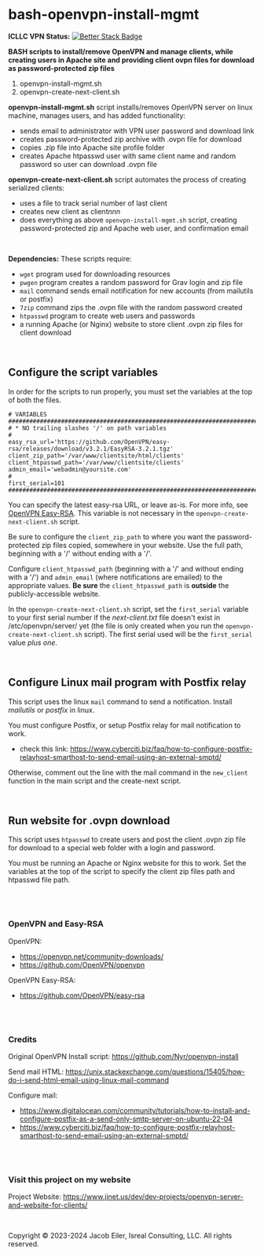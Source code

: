 # bash-openvpn-install-mgmt
**ICLLC VPN Status:** [![Better Stack Badge](https://uptime.betterstack.com/status-badges/v1/monitor/1khhf.svg)](https://uptime.betterstack.com/?utm_source=status_badge)

**BASH scripts to install/remove OpenVPN and manage clients, while creating users in Apache site and providing client ovpn files for download as password-protected zip files**

1. openvpn-install-mgmt.sh
2. openvpn-create-next-client.sh

**openvpn-install-mgmt.sh** script installs/removes OpenVPN server on linux machine, manages users, and has added functionality:
- sends email to administrator with VPN user password and download link
- creates password-protected zip archive with .ovpn file for download
- copies .zip file into Apache site profile folder
- creates Apache htpasswd user with same client name and random password so user can download .ovpn file

**openvpn-create-next-client.sh** script automates the process of creating serialized clients:
- uses a file to track serial number of last client
- creates new client as client<i>nnn</i>
- does everything as above ```openvpn-install-mgmt.sh``` script, creating password-protected zip and Apache web user, and confirmation email

<br />

**Dependencies:** These scripts require:
  - ```wget``` program used for downloading resources
  - ```pwgen``` program creates a random password for Grav login and zip file
  - ```mail``` command sends email notification for new accounts (from mailutils or postfix)
  - ```7zip``` command zips the .ovpn file with the random password created
  - ```htpasswd``` program to create web users and passwords
  - a running Apache (or Nginx) website to store client .ovpn zip files for client download

<br />

## Configure the script variables
In order for the scripts to run properly, you must set the variables at the top of both the files.

```
# VARIABLES ###################################################################################
# * NO trailing slashes '/' on path variables
#
easy_rsa_url='https://github.com/OpenVPN/easy-rsa/releases/download/v3.2.1/EasyRSA-3.2.1.tgz'
client_zip_path='/var/www/clientsite/html/clients'
client_htpasswd_path='/var/www/clientsite/clients'
admin_email='webadmin@yoursite.com'
#
first_serial=101
###############################################################################################
```
You can specify the latest easy-rsa URL, or leave as-is.  For more info, see [OpenVPN Easy-RSA](#easy-rsa).  This variable is not necessary in the ```openvpn-create-next-client.sh``` script.

Be sure to configure the ```client_zip_path``` to where you want the password-protected zip files copied, somewhere in your website.  Use the full path, beginning with a '/' without ending with a '/'.  

Configure ```client_htpasswd_path``` (beginning with a '/' and without ending with a '/') and ```admin_email``` (where notifications are emailed) to the appropriate values.  **Be sure** the ```client_htpasswd_path``` is **outside** the publicly-accessible website.

In the ```openvpn-create-next-client.sh``` script, set the ```first_serial``` variable to your first serial number if the <i>next-client.txt</i> file doesn't exist in /etc/openvpn/server/ yet (the file is only created when you run the ```openvpn-create-next-client.sh``` script).  The first serial used will be the ```first_serial``` value <em>plus one</em>.

<br/>

## Configure Linux mail program with Postfix relay
This script uses the linux ```mail``` command to send a notification.  Install <i>mailutils</i> or <i>postfix</i> in linux.

You must configure Postfix, or setup Postfix relay for mail notification to work.
- check this link: https://www.cyberciti.biz/faq/how-to-configure-postfix-relayhost-smarthost-to-send-email-using-an-external-smptd/

Otherwise, comment out the line with the mail command in the ```new_client``` function in the main script and the create-next script.

<br />

## Run website for .ovpn download
This script uses ```htpasswd``` to create users and post the client .ovpn zip file for download to a special web folder with a login and password.

You must be running an Apache or Nginx website for this to work.  Set the variables at the top of the script to specify the client zip files path and htpasswd file path.

<br /><br />

### OpenVPN and Easy-RSA
OpenVPN: 
- https://openvpn.net/community-downloads/
- https://github.com/OpenVPN/openvpn

<a id="easy-rsa"></a>OpenVPN Easy-RSA:
- https://github.com/OpenVPN/easy-rsa

<br /><br />

### Credits

Original OpenVPN Install script: https://github.com/Nyr/openvpn-install

Send mail HTML: https://unix.stackexchange.com/questions/15405/how-do-i-send-html-email-using-linux-mail-command

Configure mail: 
- https://www.digitalocean.com/community/tutorials/how-to-install-and-configure-postfix-as-a-send-only-smtp-server-on-ubuntu-22-04
- https://www.cyberciti.biz/faq/how-to-configure-postfix-relayhost-smarthost-to-send-email-using-an-external-smptd/

<br/><br />

 ### Visit this project on my website
 Project Website: https://www.jinet.us/dev/dev-projects/openvpn-server-and-website-for-clients/

 <br />

 Copyright &copy; 2023-2024 Jacob Eiler, Isreal Consulting, LLC.  All rights reserved.


